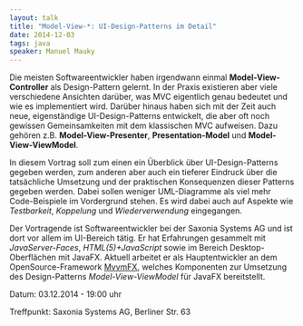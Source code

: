 ```yaml
---
layout: talk
title: "Model-View-*: UI-Design-Patterns im Detail"
date: 2014-12-03
tags: java
speaker: Manuel Mauky
---
```


Die meisten Softwareentwickler haben irgendwann einmal **Model-View-Controller** als Design-Pattern gelernt. In der Praxis existieren aber viele verschiedene Ansichten darüber, was MVC eigentlich genau bedeutet und wie es implementiert wird. Darüber hinaus haben sich mit der Zeit auch neue, eigenständige UI-Design-Patterns entwickelt, die aber oft noch gewissen Gemeinsamkeiten mit dem klassischen MVC aufweisen. Dazu gehören z.B. **Model-View-Presenter**, **Presentation-Model** und **Model-View-ViewModel**.

In diesem Vortrag soll zum einen ein Überblick über UI-Design-Patterns gegeben werden, zum anderen aber auch ein tieferer Eindruck über die tatsächliche Umsetzung und der praktischen Konsequenzen dieser Patterns gegeben werden. Dabei sollen weniger UML-Diagramme als viel mehr Code-Beispiele im Vordergrund stehen. 
Es wird dabei auch auf Aspekte wie *Testbarkeit*, *Koppelung* und *Wiederverwendung* eingegangen.

Der Vortragende ist Softwareentwickler bei der Saxonia Systems AG und ist dort vor allem im UI-Bereich tätig. Er hat Erfahrungen gesammelt mit *JavaServer-Faces*, *HTML(5)+JavaScript* sowie im Bereich Desktop-Oberflächen mit JavaFX. Aktuell arbeitet er als Hauptentwickler an dem OpenSource-Framework [MvvmFX](https://github.com/sialcasa/mvvmFX), welches Komponenten zur Umsetzung des Design-Patterns *Model-View-ViewModel* für JavaFX bereitstellt.


Datum: 03.12.2014 - 19:00 uhr

Treffpunkt: Saxonia Systems AG, Berliner Str. 63
